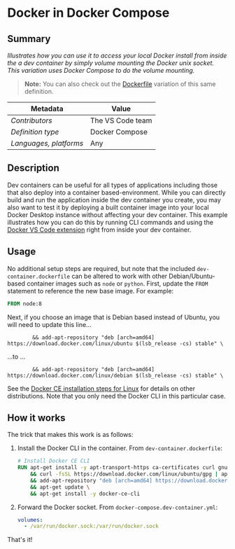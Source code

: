 # Docker in Docker Compose

## Summary

*Illustrates how you can use it to access your local Docker install from inside the a dev container by simply volume mounting the Docker unix socket. This variation uses Docker Compose to do the volume mounting.*

> **Note:** You can also check out the [Dockerfile](../docker-in-docker) variation of this same definition.

| Metadata | Value |  
|----------|-------|
| *Contributors* | The VS Code team |
| *Definition type* | Docker Compose |
| *Languages, platforms* | Any |

## Description

Dev containers can be useful for all types of applications including those that also deploy into a container based-environment. While you can directly build and run the application inside the dev container you create, you may also want to test it by deploying a built container image into your local Docker Desktop instance without affecting your dev container. This example illustrates how you can do this by running CLI commands and using the [Docker VS Code extension](https://marketplace.visualstudio.com/items?itemName=PeterJausovec.vscode-docker) right from inside your dev container.

## Usage

No additional setup steps are required, but note that the included `dev-container.dockerfile` can be altered to work with other Debian/Ubuntu-based container images such as `node` or `python`. First, update the `FROM` statement to reference the new base image. For example:

```Dockerfile
FROM node:8
```

Next, if you choose an image that is Debian based instead of Ubuntu, you will need to update this line...

```
        && add-apt-repository "deb [arch=amd64] https://download.docker.com/linux/ubuntu $(lsb_release -cs) stable" \
```

...to ...

```
        && add-apt-repository "deb [arch=amd64] https://download.docker.com/linux/debian $(lsb_release -cs) stable" \
```

See the [Docker CE installation steps for Linux](https://docs.docker.com/install/linux/docker-ce/debian/) for details on other distributions. Note that you only need the Docker CLI in this particular case.

## How it works

The trick that makes this work is as follows:

1. Install the Docker CLI in the container. From `dev-container.dockerfile`:

    ```Dockerfile
    # Install Docker CE CLI
    RUN apt-get install -y apt-transport-https ca-certificates curl gnupg-agent software-properties-common \
        && curl -fsSL https://download.docker.com/linux/ubuntu/gpg | apt-key add - \
        && add-apt-repository "deb [arch=amd64] https://download.docker.com/linux/ubuntu $(lsb_release -cs) stable" \
        && apt-get update \
        && apt-get install -y docker-ce-cli
    ```
2. Forward the Docker socket. From `docker-compose.dev-container.yml`:

    ```yaml
    volumes:
      - /var/run/docker.sock:/var/run/docker.sock
    ```

That's it!

